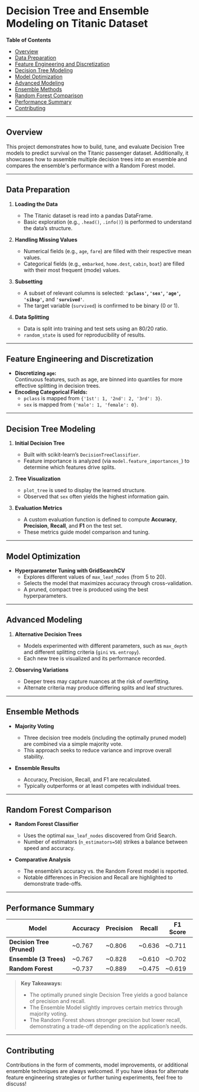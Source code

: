 # Decision Tree and Ensemble Modeling on Titanic Dataset

**Table of Contents**  
- [Overview](#overview)  
- [Data Preparation](#data-preparation)  
- [Feature Engineering and Discretization](#feature-engineering-and-discretization)  
- [Decision Tree Modeling](#decision-tree-modeling)  
- [Model Optimization](#model-optimization)  
- [Advanced Modeling](#advanced-modeling)  
- [Ensemble Methods](#ensemble-methods)  
- [Random Forest Comparison](#random-forest-comparison)  
- [Performance Summary](#performance-summary)  
- [Contributing](#contributing)  

---

## Overview
This project demonstrates how to build, tune, and evaluate Decision Tree models to predict survival on the Titanic passenger dataset. Additionally, it showcases how to assemble multiple decision trees into an ensemble and compares the ensemble's performance with a Random Forest model.

---

## Data Preparation
1. **Loading the Data**  
   - The Titanic dataset is read into a pandas DataFrame.  
   - Basic exploration (e.g., `.head()`, `.info()`) is performed to understand the data’s structure.

2. **Handling Missing Values**  
   - Numerical fields (e.g., `age`, `fare`) are filled with their respective mean values.  
   - Categorical fields (e.g., `embarked`, `home.dest`, `cabin`, `boat`) are filled with their most frequent (mode) values.

3. **Subsetting**  
   - A subset of relevant columns is selected: **`'pclass'`, `'sex'`, `'age'`, `'sibsp'`,** and **`'survived'`**.  
   - The target variable (`survived`) is confirmed to be binary (0 or 1).

4. **Data Splitting**  
   - Data is split into training and test sets using an 80/20 ratio.  
   - `random_state` is used for reproducibility of results.

---

## Feature Engineering and Discretization
- **Discretizing `age`:**  
  Continuous features, such as age, are binned into quantiles for more effective splitting in decision trees.  
- **Encoding Categorical Fields:**  
  - `pclass` is mapped from `{'1st': 1, '2nd': 2, '3rd': 3}`.  
  - `sex` is mapped from `{'male': 1, 'female': 0}`.

---

## Decision Tree Modeling
1. **Initial Decision Tree**  
   - Built with scikit-learn’s `DecisionTreeClassifier`.  
   - Feature importance is analyzed (via `model.feature_importances_`) to determine which features drive splits.

2. **Tree Visualization**  
   - `plot_tree` is used to display the learned structure.  
   - Observed that `sex` often yields the highest information gain.

3. **Evaluation Metrics**  
   - A custom evaluation function is defined to compute **Accuracy**, **Precision**, **Recall**, and **F1** on the test set.  
   - These metrics guide model comparison and tuning.

---

## Model Optimization
- **Hyperparameter Tuning with GridSearchCV**  
  - Explores different values of `max_leaf_nodes` (from 5 to 20).  
  - Selects the model that maximizes accuracy through cross-validation.  
  - A pruned, compact tree is produced using the best hyperparameters.  

---

## Advanced Modeling
1. **Alternative Decision Trees**  
   - Models experimented with different parameters, such as `max_depth` and different splitting criteria (`gini` vs. `entropy`).  
   - Each new tree is visualized and its performance recorded.

2. **Observing Variations**  
   - Deeper trees may capture nuances at the risk of overfitting.  
   - Alternate criteria may produce differing splits and leaf structures.

---

## Ensemble Methods
- **Majority Voting**  
  - Three decision tree models (including the optimally pruned model) are combined via a simple majority vote.  
  - This approach seeks to reduce variance and improve overall stability.

- **Ensemble Results**  
  - Accuracy, Precision, Recall, and F1 are recalculated.  
  - Typically outperforms or at least competes with individual trees.

---

## Random Forest Comparison
- **Random Forest Classifier**  
  - Uses the optimal `max_leaf_nodes` discovered from Grid Search.  
  - Number of estimators (`n_estimators=50`) strikes a balance between speed and accuracy.

- **Comparative Analysis**  
  - The ensemble’s accuracy vs. the Random Forest model is reported.  
  - Notable differences in Precision and Recall are highlighted to demonstrate trade-offs.

---

## Performance Summary
| Model                      | Accuracy | Precision | Recall | F1 Score |
|----------------------------|----------|-----------|--------|----------|
| **Decision Tree (Pruned)** | ~0.767   | ~0.806    | ~0.636 | ~0.711   |
| **Ensemble (3 Trees)**     | ~0.767   | ~0.828    | ~0.610 | ~0.702   |
| **Random Forest**          | ~0.737   | ~0.889    | ~0.475 | ~0.619   |

> **Key Takeaways:**
> - The optimally pruned single Decision Tree yields a good balance of precision and recall.  
> - The Ensemble Model slightly improves certain metrics through majority voting.  
> - The Random Forest shows stronger precision but lower recall, demonstrating a trade-off depending on the application’s needs.

---

## Contributing
Contributions in the form of comments, model improvements, or additional ensemble techniques are always welcomed. If you have ideas for alternate feature engineering strategies or further tuning experiments, feel free to discuss!
